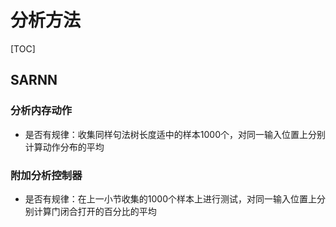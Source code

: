 # 分析方法

[TOC]

## SARNN

### 分析内存动作

- 是否有规律：收集同样句法树长度适中的样本1000个，对同一输入位置上分别计算动作分布的平均

### 附加分析控制器

- 是否有规律：在上一小节收集的1000个样本上进行测试，对同一输入位置上分别计算门闭合打开的百分比的平均

